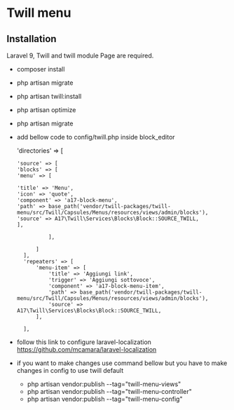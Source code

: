 # Twill menu



## Installation

Laravel 9, Twill and twill module Page are required.

- composer install
- php artisan migrate
- php artisan twill:install
- php artisan optimize
- php artisan migrate

- add bellow code to config/twill.php inside block_editor
 
    'directories' => [

      'source' => [
      'blocks' => [
      'menu' => [

      'title' => 'Menu',
      'icon' => 'quote',
      'component' => 'a17-block-menu',
      'path' => base_path('vendor/twill-packages/twill-menu/src/Twill/Capsules/Menus/resources/views/admin/blocks'),
      'source' => A17\Twill\Services\Blocks\Block::SOURCE_TWILL,
      ],

                ],

            ]
        ],
        'repeaters' => [
            'menu-item' => [
                'title' => 'Aggiungi link',
                'trigger' => 'Aggiungi sottovoce',
                'component' => 'a17-block-menu-item',
                'path' => base_path('vendor/twill-packages/twill-menu/src/Twill/Capsules/Menus/resources/views/admin/blocks'),
                'source' => A17\Twill\Services\Blocks\Block::SOURCE_TWILL,
            ],

        ],

- follow this link to configure laravel-localization
   https://github.com/mcamara/laravel-localization

- if you want to make changes use command bellow but you have to make changes in config to use twill default 
  
  - php artisan vendor:publish  --tag="twill-menu-views"
  - php artisan vendor:publish  --tag="twill-menu-controller"
  - php artisan vendor:publish  --tag="twill-menu-config"
